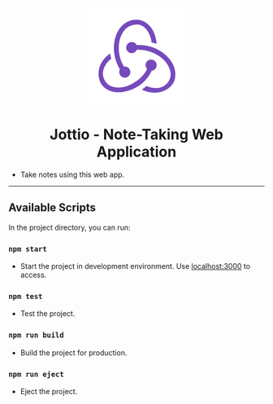 <center>
<img src="./public/logo192.png">
</center>

<h1 style="text-align:center">
Jottio - Note-Taking Web Application
</h1>

- Take notes using this web app.

---

## Available Scripts

In the project directory, you can run:

### `npm start`

- Start the project in development environment. Use [localhost:3000](localhost:3000) to access.

### `npm test`

- Test the project.

### `npm run build`

- Build the project for production.

### `npm run eject`

- Eject the project.
